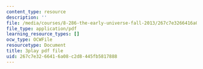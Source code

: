 ```yaml
---
content_type: resource
description: ''
file: /media/courses/8-286-the-early-universe-fall-2013/267c7e3266416a08c2d8445fb5817888_U9n-Y_ZC-2M.pdf
file_type: application/pdf
learning_resource_types: []
ocw_type: OCWFile
resourcetype: Document
title: 3play pdf file
uid: 267c7e32-6641-6a08-c2d8-445fb5817888
---
```

